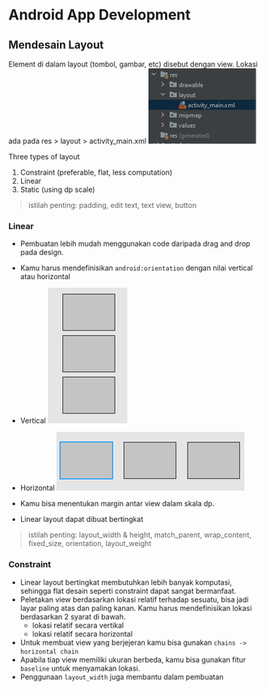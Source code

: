 # Android App Development

## Mendesain Layout
Element di dalam layout (tombol, gambar, etc) disebut dengan view.
Lokasi ada pada res > layout > activity_main.xml
![](attachments/Pasted%20image%2020211109160119.png)

Three types of layout
1. Constraint  (preferable, flat, less computation)
2. Linear
3. Static (using dp scale)

> istilah penting: padding, edit text, text view, button

### Linear
- Pembuatan lebih mudah menggunakan code daripada drag and drop pada design.
- Kamu harus mendefinisikan `android:orientation` dengan nilai vertical atau horizontal
- Vertical
![](attachments/Pasted%20image%2020211109160555.png)

- Horizontal
![](attachments/Pasted%20image%2020211109160618.png)

- Kamu bisa menentukan margin antar view dalam skala dp.
- Linear layout dapat dibuat bertingkat


> istilah penting: layout_width & height, match_parent, wrap_content, fixed_size, orientation, layout_weight

### Constraint
- Linear layout bertingkat membutuhkan lebih banyak komputasi, sehingga flat desain seperti constraint dapat sangat bermanfaat.
- Peletakan view berdasarkan lokasi relatif terhadap sesuatu, bisa jadi layar paling atas dan paling kanan. Kamu harus mendefinisikan lokasi berdasarkan 2 syarat di bawah.
	- lokasi relatif secara vertikal
	- lokasi relatif secara horizontal
- Untuk membuat view yang berjejeran kamu bisa gunakan `chains -> horizontal chain`
- Apabila tiap view memiliki ukuran berbeda, kamu bisa gunakan fitur `baseline` untuk menyamakan lokasi.
- Penggunaan `layout_width` juga membantu dalam pembuatan